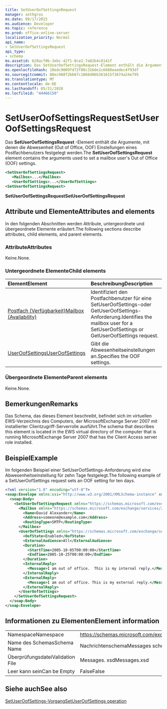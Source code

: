 ```yaml
---
title: SetUserOofSettingsRequest
manager: sethgros
ms.date: 09/17/2015
ms.audience: Developer
ms.topic: reference
ms.prod: office-online-server
localization_priority: Normal
api_name:
- SetUserOofSettingsRequest
api_type:
- schema
ms.assetid: 628acf0b-3ebc-42f1-8ce2-7a02b4c8141f
description: Das SetUserOofSettingsRequest-Element enthält die Argumente, mit denen die Abwesenheit (Out of Office, OOF) Einstellungen eines Postfachbenutzers festgelegt werden.
ms.openlocfilehash: 10edc9809fd72f80c316de1c6688eaedec4f93df
ms.sourcegitcommit: 88ec988f2bb67c1866d06b361615f3674a24e795
ms.translationtype: MT
ms.contentlocale: de-DE
ms.lasthandoff: 05/31/2020
ms.locfileid: "44466150"
---
```

# <a name="setuseroofsettingsrequest"></a><span data-ttu-id="a1e9b-103">SetUserOofSettingsRequest</span><span class="sxs-lookup"><span data-stu-id="a1e9b-103">SetUserOofSettingsRequest</span></span>

<span data-ttu-id="a1e9b-104">Das **SetUserOofSettingsRequest** -Element enthält die Argumente, mit denen die Abwesenheit (Out of Office, OOF) Einstellungen eines Postfachbenutzers festgelegt werden.</span><span class="sxs-lookup"><span data-stu-id="a1e9b-104">The **SetUserOofSettingsRequest** element contains the arguments used to set a mailbox user's Out of Office (OOF) settings.</span></span> 
  
```xml
<SetUserOofSettingsRequest>
   <Mailbox>...</Mailbox>
   <UserOofSettings>...</UserOofSettings>
<SetUserOofSettingsRequest>
```

 <span data-ttu-id="a1e9b-105">**SetUserOofSettingsRequest**</span><span class="sxs-lookup"><span data-stu-id="a1e9b-105">**SetUserOofSettingsRequest**</span></span>
## <a name="attributes-and-elements"></a><span data-ttu-id="a1e9b-106">Attribute und Elemente</span><span class="sxs-lookup"><span data-stu-id="a1e9b-106">Attributes and elements</span></span>

<span data-ttu-id="a1e9b-107">In den folgenden Abschnitten werden Attribute, untergeordnete und übergeordnete Elemente erläutert.</span><span class="sxs-lookup"><span data-stu-id="a1e9b-107">The following sections describe attributes, child elements, and parent elements.</span></span>
  
### <a name="attributes"></a><span data-ttu-id="a1e9b-108">Attribute</span><span class="sxs-lookup"><span data-stu-id="a1e9b-108">Attributes</span></span>

<span data-ttu-id="a1e9b-109">Keine.</span><span class="sxs-lookup"><span data-stu-id="a1e9b-109">None.</span></span>
  
### <a name="child-elements"></a><span data-ttu-id="a1e9b-110">Untergeordnete Elemente</span><span class="sxs-lookup"><span data-stu-id="a1e9b-110">Child elements</span></span>

|<span data-ttu-id="a1e9b-111">**Element**</span><span class="sxs-lookup"><span data-stu-id="a1e9b-111">**Element**</span></span>|<span data-ttu-id="a1e9b-112">**Beschreibung**</span><span class="sxs-lookup"><span data-stu-id="a1e9b-112">**Description**</span></span>|
|:-----|:-----|
|[<span data-ttu-id="a1e9b-113">Postfach (Verfügbarkeit)</span><span class="sxs-lookup"><span data-stu-id="a1e9b-113">Mailbox (Availability)</span></span>](mailbox-availability.md) <br/> |<span data-ttu-id="a1e9b-114">Identifiziert den Postfachbenutzer für eine SetUserOofSettings-oder GetUserOofSettings-Anforderung.</span><span class="sxs-lookup"><span data-stu-id="a1e9b-114">Identifies the mailbox user for a SetUserOofSettings or GetUserOofSettings request.</span></span>  <br/> |
|[<span data-ttu-id="a1e9b-115">UserOofSettings</span><span class="sxs-lookup"><span data-stu-id="a1e9b-115">UserOofSettings</span></span>](useroofsettings.md) <br/> |<span data-ttu-id="a1e9b-116">Gibt die Abwesenheitseinstellungen an.</span><span class="sxs-lookup"><span data-stu-id="a1e9b-116">Specifies the OOF settings.</span></span>  <br/> |
   
### <a name="parent-elements"></a><span data-ttu-id="a1e9b-117">Übergeordnete Elemente</span><span class="sxs-lookup"><span data-stu-id="a1e9b-117">Parent elements</span></span>

<span data-ttu-id="a1e9b-118">Keine.</span><span class="sxs-lookup"><span data-stu-id="a1e9b-118">None.</span></span>
  
## <a name="remarks"></a><span data-ttu-id="a1e9b-119">Bemerkungen</span><span class="sxs-lookup"><span data-stu-id="a1e9b-119">Remarks</span></span>

<span data-ttu-id="a1e9b-120">Das Schema, das dieses Element beschreibt, befindet sich im virtuellen EWS-Verzeichnis des Computers, der MicrosoftExchange Server 2007 mit installierter Clientzugriff-Serverrolle ausführt.</span><span class="sxs-lookup"><span data-stu-id="a1e9b-120">The schema that describes this element is located in the EWS virtual directory of the computer that is running MicrosoftExchange Server 2007 that has the Client Access server role installed.</span></span>
  
## <a name="example"></a><span data-ttu-id="a1e9b-121">Beispiel</span><span class="sxs-lookup"><span data-stu-id="a1e9b-121">Example</span></span>

<span data-ttu-id="a1e9b-122">Im folgenden Beispiel einer SetUserOofSettings-Anforderung wird eine Abwesenheitseinstellung für zehn Tage festgelegt.</span><span class="sxs-lookup"><span data-stu-id="a1e9b-122">The following example of a SetUserOofSettings request sets an OOF setting for ten days.</span></span>
  
```xml
<?xml version="1.0" encoding="utf-8"?>
<soap:Envelope xmlns:xsi="http://www.w3.org/2001/XMLSchema-instance" xmlns:xsd="http://www.w3.org/2001/XMLSchema" xmlns:soap="http://schemas.xmlsoap.org/soap/envelope/">
  <soap:Body>
    <SetUserOofSettingsRequest xmlns="https://schemas.microsoft.com/exchange/services/2006/messages">
      <Mailbox xmlns="https://schemas.microsoft.com/exchange/services/2006/types">
        <Name>David Alexander</Name>
        <Address>someone@example.com</Address>
        <RoutingType>SMTP</RoutingType>
      </Mailbox>
      <UserOofSettings xmlns="https://schemas.microsoft.com/exchange/services/2006/types">
        <OofState>Enabled</OofState>
        <ExternalAudience>All</ExternalAudience>
        <Duration>
          <StartTime>2005-10-05T00:00:00</StartTime>
          <EndTime>2005-10-25T00:00:00</EndTime>
        </Duration>
        <InternalReply>
          <Message>I am out of office.  This is my internal reply.</Message>
        </InternalReply>
        <ExternalReply>
          <Message>I am out of office. This is my external reply.</Message>
        </ExternalReply>
      </UserOofSettings>
    </SetUserOofSettingsRequest>
  </soap:Body>
</soap:Envelope>
```

## <a name="element-information"></a><span data-ttu-id="a1e9b-123">Informationen zu Elementen</span><span class="sxs-lookup"><span data-stu-id="a1e9b-123">Element information</span></span>

|||
|:-----|:-----|
|<span data-ttu-id="a1e9b-124">Namespace</span><span class="sxs-lookup"><span data-stu-id="a1e9b-124">Namespace</span></span>  <br/> |https://schemas.microsoft.com/exchange/services/2006/messages  <br/> |
|<span data-ttu-id="a1e9b-125">Name des Schemas</span><span class="sxs-lookup"><span data-stu-id="a1e9b-125">Schema Name</span></span>  <br/> |<span data-ttu-id="a1e9b-126">Nachrichtenschema</span><span class="sxs-lookup"><span data-stu-id="a1e9b-126">Messages schema</span></span>  <br/> |
|<span data-ttu-id="a1e9b-127">Überprüfungsdatei</span><span class="sxs-lookup"><span data-stu-id="a1e9b-127">Validation File</span></span>  <br/> |<span data-ttu-id="a1e9b-128">Messages. xsd</span><span class="sxs-lookup"><span data-stu-id="a1e9b-128">Messages.xsd</span></span>  <br/> |
|<span data-ttu-id="a1e9b-129">Leer kann sein</span><span class="sxs-lookup"><span data-stu-id="a1e9b-129">Can be Empty</span></span>  <br/> |<span data-ttu-id="a1e9b-130">False</span><span class="sxs-lookup"><span data-stu-id="a1e9b-130">False</span></span>  <br/> |
   
## <a name="see-also"></a><span data-ttu-id="a1e9b-131">Siehe auch</span><span class="sxs-lookup"><span data-stu-id="a1e9b-131">See also</span></span>



[<span data-ttu-id="a1e9b-132">SetUserOofSettings-Vorgang</span><span class="sxs-lookup"><span data-stu-id="a1e9b-132">SetUserOofSettings operation</span></span>](setuseroofsettings-operation.md)

